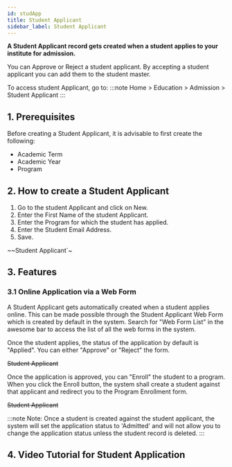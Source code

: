 ```yaml
---
id: studApp
title: Student Applicant
sidebar_label: Student Applicant
---
```


**A Student Applicant record gets created when a student applies to your institute for admission.**

You can Approve or Reject a student applicant. By accepting a student applicant you can add them to the student master.

To access student Applicant, go to:
:::note
Home > Education > Admission > Student Applicant
:::

## 1. Prerequisites

Before creating a Student Applicant, it is advisable to first create the following:

- Academic Term
- Academic Year
- Program

## 2. How to create a Student Applicant

1. Go to the student Applicant and click on New.
1. Enter the First Name of the student Applicant.
1. Enter the Program for which the student has applied.
1. Enter the Student Email Address.
1. Save.

~~Student Applicant`~

## 3. Features

### 3.1 Online Application via a Web Form

A Student Applicant gets automatically created when a student applies online. This can be made possible through the Student Applicant Web Form which is created by default in the system. Search for "Web Form List" in the awesome bar to access the list of all the web forms in the system.

Once the student applies, the status of the application by default is "Applied". You can either "Approve" or "Reject" the form.

~~Student Applicant~~

Once the application is approved, you can "Enroll" the student to a program. When you click the Enroll button, the system shall create a student against that applicant and redirect you to the Program Enrollment form.

~~Student Applicant~~

:::note
Note: Once a student is created against the student applicant, the system will set the application status to 'Admitted' and will not allow you to change the application status unless the student record is deleted.
:::

## 4. Video Tutorial for Student Application
